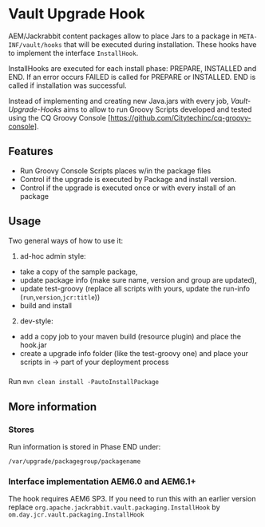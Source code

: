 # Vault Upgrade Hook

 AEM/Jackrabbit content packages allow to place Jars to a package in `META-INF/vault/hooks` that will be executed during installation. These hooks have to implement the interface `InstallHook`. 

InstallHooks are executed for each install phase: PREPARE, INSTALLED and END. If an error occurs FAILED is called for PREPARE or INSTALLED. END is called if installation was successful.

Instead of implementing and creating new Java.jars with every job, *Vault-Upgrade-Hooks* aims to allow to run Groovy Scripts developed and tested using the CQ Groovy Console [https://github.com/Citytechinc/cq-groovy-console].

## Features

- Run Groovy Console Scripts places w/in the package files
- Control if the upgrade is executed by Package and install version.
- Control if the upgrade is executed once or with every install of an package


## Usage

Two general ways of how to use it: 

1. ad-hoc admin style:
- take a copy of the sample package, 
- update package info (make sure name, version and group are updated), 
- update test-groovy (replace all scripts with yours, update the run-info (`run`,`version`,`jcr:title`))
- build and install

2. dev-style:
- add a copy job to your maven build (resource plugin) and place the hook.jar
- create a upgrade info folder (like the test-groovy one) and place your scripts in
-> part of your deployment process

###
Run `mvn clean install -PautoInstallPackage`

## More information
### Stores

Run information is stored in Phase END under:

    /var/upgrade/packagegroup/packagename


### Interface implementation AEM6.0 and AEM6.1+
 
The hook requires AEM6 SP3. If you need to run this with an earlier version replace `org.apache.jackrabbit.vault.packaging.InstallHook` by `om.day.jcr.vault.packaging.InstallHook`
